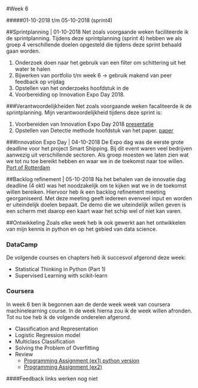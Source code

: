 #Week 6

#####01-10-2018 t/m 05-10-2018 (sprint4)

##Sprintplanning | 01-10-2018
Net zoals voorgaande weken faciliteerde ik de sprintplanning. Tijdens deze sprintplanning 
(sprint 4) hebben we als groep 4 verschillende doelen opgesteld die tijdens deze sprint 
behaald gaan worden. 
1. Onderzoek doen naar het gebruik van een filter om schittering uit het water te halen
2. Bijwerken van portfolio t/m week 6 -> gebruik makend van peer feedback op vrijdag
3. Opstellen van het onderzoeks hoofdstuk in de 
4. Voorbereiding op Innovation Expo Day 2018.

###Verantwoordelijkheiden
Net zoals voorgaande weken facaliteerde ik de sprintplanning. Mijn verantwoordelijkheid
tijdens deze sprint is:
1. Voorbereiden van Innovation Expo Day 2018 [presentatie](bijlage/presentation_innovation_expo_day.pdf)
2. Opstellen van Detectie methode hoofdstuk van het paper. [paper](link)

###Innovation Expo Day | 04-10-2018
De Expo dag was de eerste grote deadline voor het project Smart Shipping. Bij dit event waren veel bedrijven aanwezig 
uit verschillende sectoren. Als groep moesten we laten zien wat we tot nu toe bereikt hebben en waar we in de toekomst
naar toe willen. [Port of Rotterdam](https://www.portofrotterdam.com/nl/nieuws-en-persberichten/havenbedrijf-rotterdam-beproeft-autonoom-varen-met-drijvend-laboratorium)

##Backlog refinement | 05-10-2018
Na het behalen van de innovatie dag deadline (4 okt) was het noodzakelijk om te kijken wat we in de toekomst willen bereiken.
Hiervoor heb ik een backlog refinement meeting georganiseerd. Met deze meeting geeft iedereen evenveel input
en worden er uiteindelijk doelen bepaalt. De demo die we uiteindelijk willen geven is een scherm met daarop een kaart
waar het schip wel of niet kan varen. 

##Ontwikkeling
Zoals elke week heb ik ook gewerkt aan het ontwikkelen van mijn kennis in python en op het gebied van data science.

### DataCamp
De volgende courses en chapters heb ik succesvol afgerond deze week:
- Statistical Thinking in Python (Part 1)
- Supervised Learning with scikit-learn

### Coursera
In week 6 ben ik begonnen aan de derde week week van coursera machinelearning course. In de week hierna
 zou ik de week willen afronden. Tot nu toe heb ik de volgende onderelen afgerond.
  - Classification and Representation
  - Logistic Regression model
  - Multiclass Classification
  - Solving the Problem of Overfitting
  - Review
    - [Programming Assignment (ex1) python version]()
    - [Programming Assignment (ex2)](https://github.com/JelteMolenaar/machine_learning_standford_university/tree/master/ex2_(week3))
    
####Feedback
links werken nog niet